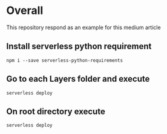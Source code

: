 # Overall

This repository respond as an example for this medium article



## Install serverless python requirement

```npm i --save serverless-python-requirements```

## Go to each Layers folder and execute

```serverless deploy```

## On root directory execute

```serverless deploy```
